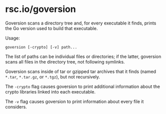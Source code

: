 # rsc.io/goversion

Goversion scans a directory tree and, for every executable it finds, prints
the Go version used to build that executable.

Usage:

    goversion [-crypto] [-v] path...

The list of paths can be individual files or directories; if the latter,
goversion scans all files in the directory tree, not following symlinks.

Goversion scans inside of tar or gzipped tar archives that it finds (named
`*.tar`, `*.tar.gz`, or `*.tgz`), but not recursively.

The `-crypto` flag causes goversion to print additional information about the
crypto libraries linked into each executable.

The `-v` flag causes goversion to print information about every file it
considers.
